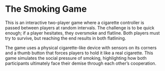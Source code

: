 # The Smoking Game

This is an interactive two-player game where a cigarette controller is passed between players at random intervals. The challenge is to be quick enough; if a player hesitates, they oversmoke and flatline. Both players must try to survive, but reaching the end results in both flatlining.

The game uses a physical cigarette-like device with sensors on its corners and a thumb button that forces players to hold it like a real cigarette. This game simulates the social pressure of smoking, highlighting how both participants ultimately face their demise through each other’s cooperation.